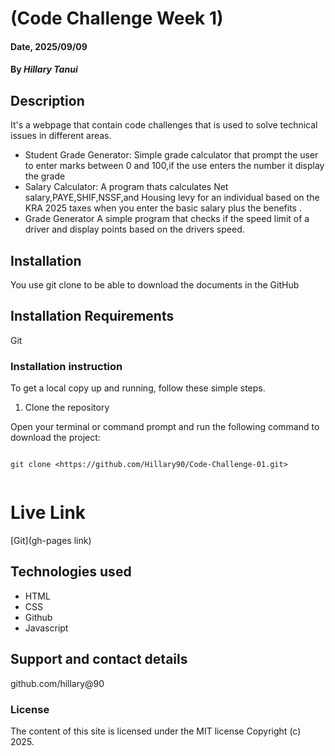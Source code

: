 # (Code Challenge Week 1)

#### Date, 2025/09/09

#### By *Hillary Tanui*

## Description
It's a webpage that contain code challenges that is used to solve technical issues in different areas.
- Student Grade Generator: Simple grade calculator that prompt the user to enter marks between 0 and 100,if the use enters the number it display the grade
- Salary Calculator: A program thats calculates Net salary,PAYE,SHIF,NSSF,and Housing levy for an individual based on the KRA 2025 taxes when you enter the basic salary plus the benefits .
- Grade Generator A simple program that checks if the speed limit of a driver and display points based on the drivers speed.
## Installation
You use git clone to be able to download the documents in the GitHub

## Installation Requirements
Git

### Installation instruction

To get a local copy up and running, follow these simple steps.

1. Clone the repository

Open your terminal or command prompt and run the following command to download the project:

```

git clone <https://github.com/Hillary90/Code-Challenge-01.git>


```
# Live Link
[Git](gh-pages link)

## Technologies used
- HTML
- CSS
- Github
- Javascript

## Support and contact details
github.com/hillary@90

### License
The content of this site is licensed under the MIT license
Copyright (c) 2025.


